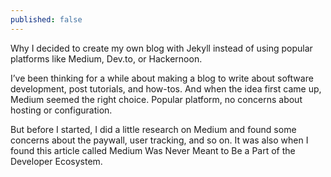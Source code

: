 ```yaml
---
published: false
---
```

Why I decided to create my own blog with Jekyll instead of using popular platforms like Medium, Dev.to, or Hackernoon.

I’ve been thinking for a while about making a blog to write about software development, post tutorials, and how-tos. And when the idea first came up, Medium seemed the right choice. Popular platform, no concerns about hosting or configuration.

But before I started, I did a little research on Medium and found some concerns about the paywall, user tracking, and so on. It was also when I found this article called Medium Was Never Meant to Be a Part of the Developer Ecosystem.

